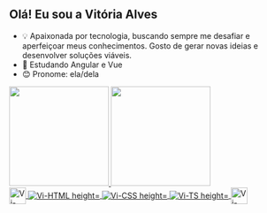 ## Olá! Eu sou a Vitória Alves
- 💡 Apaixonada por tecnologia, buscando sempre me desafiar e aperfeiçoar meus conhecimentos. 
Gosto de gerar novas ideias e desenvolver soluções viáveis.
- 🌱 Estudando Angular e Vue
- 😊 Pronome: ela/dela

          

<div>
  <a href="https://github.com/vitoriaalvs" /> 
  <img height="180em" src="https://github-readme-stats.vercel.app/api?username=vitoriaalvs&show_icons=true&theme=dark&include_all_comits-true&count_private-true"/>
  <img height="180em" src="https://github-readme-stats.vercel.app/api/top-langs/?username=vitoriaalvs&layout=compact&langs_count=16&theme=dark">
 <div>
   
  <div style="display: inline_block"<br>
   <img align="center" alt="Vi-JS" height="30"whidht="40" src="">
   <img align="center" alt="Vi-HTML height="30"whidht="40" src="">
   <img align="center" alt="Vi-CSS height="30"whidht="40" src="">
   <img align="center" alt="Vi-TS height="30"whidht="40" src="">
   <img align="center" alt="Vi-JAVA" height="30"whidht="40" src=""
   <img align="center" alt="Vi-ANGULAR"height="30" whidht="40" src=""
   <img align="center" alt="Vi-VUE" height="30"whidht="40" src=""
   <img align="center" alt="Vi-SQL" height="30"whidht="40" src=""


<!---
vitoriaalvs/vitoriaalvs is a ✨ special ✨ repository because its `README.md` (this file) appears on your GitHub profile.
You can click the Preview link to take a look at your changes.
--->
